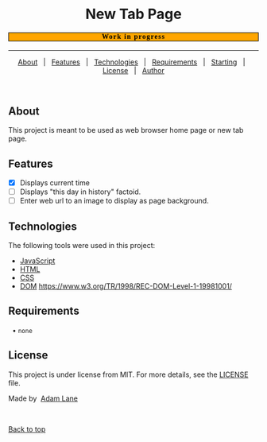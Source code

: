 <div align="center" id="top"> 
  <!-- <img src="./.github/app.gif" alt="New Tab Page" /> -->

  &#xa0;

  <!-- <a href="https://newtabpage.netlify.app">Demo</a> -->
</div>

<h1 align="center">New Tab Page</h1>

<p align="center">
  <!-- <img alt="Github top language" src="https://img.shields.io/github/languages/top/alane019/new-tab-page?color=56BEB8"> -->

<!-- <img alt="Github language count" src="https://img.shields.io/github/languages/count/alane019/new-tab-page?color=56BEB8"> -->

  <!-- <img alt="Repository size" src="https://img.shields.io/github/repo-size/alane019/new-tab-page?color=56BEB8"> -->

  <!-- <img alt="License" src="https://img.shields.io/github/license/alane019/new-tab-page?color=56BEB8">  -->

  <!-- <img alt="Github issues" src="https://img.shields.io/github/issues/alane019/new-tab-page?color=56BEB8" /> -->

  <!-- <img alt="Github forks" src="https://img.shields.io/github/forks/alane019/new-tab-page?color=56BEB8" /> -->

  <!-- <img alt="Github stars" src="https://img.shields.io/github/stars/alane019/new-tab-page?color=56BEB8" /> -->
</p>

<!-- Status -->

<h4 align="center" style="background-color: orange; color: black !important; text-shadow: 1px 1px 2px 1px; font-family: impact;
	letter-spacing: 1.5px;; border: black solid 1px"> 
Work in progress
</h4> 

<hr> 

<p align="center">
  <a href="#dart-about">About</a> &#xa0; | &#xa0; 
  <a href="#sparkles-features">Features</a> &#xa0; | &#xa0;
  <a href="#rocket-technologies">Technologies</a> &#xa0; | &#xa0;
  <a href="#white_check_mark-requirements">Requirements</a> &#xa0; | &#xa0;
  <a href="#checkered_flag-starting">Starting</a> &#xa0; | &#xa0;
  <a href="#memo-license">License</a> &#xa0; | &#xa0;
  <a href="https://github.com/alane019" target="_blank">Author</a>
</p>

<br>

##  About ##

This project is meant to be used as web browser home page or new tab page.

##  Features ##

- [x]  Displays current time
- [ ]  Displays "this day in history" factoid.
- [ ]  Enter web url to an image to display as page background.

##  Technologies ##

The following tools were used in this project:

- [JavaScript](https://www.ecma-international.org/task-groups/tc39-tg1/)
- [HTML](https://html.spec.whatwg.org/multipage/)
- [CSS](https://www.w3.org/Style/CSS/Overview.en.html)
- [DOM](w3.org/TR/2004/NOTE-DOM-Level-3-XPath-20040226/)
	https://www.w3.org/TR/1998/REC-DOM-Level-1-19981001/

##  Requirements ##
  • `none`
<!--

Before starting, you need to have [Git](https://git-scm.com) and [Node](https://nodejs.org/en/) installed.



## Setup ##

```bash
# Clone this project
$ git clone https://github.com/alane019/new-tab-page

# Access
$ cd new-tab-page

# Install dependencies
$ yarn

# Run the project
$ yarn start

# The server will initialize in the <http3000>
```

-->

##  License ##

This project is under license from MIT. For more details, see the [LICENSE](LICENSE.md) file.


 Made by  <a href="https://github.com/alane019" target="_blank">Adam Lane</a>

&#xa0;

<a href="#top">Back to top</a>
